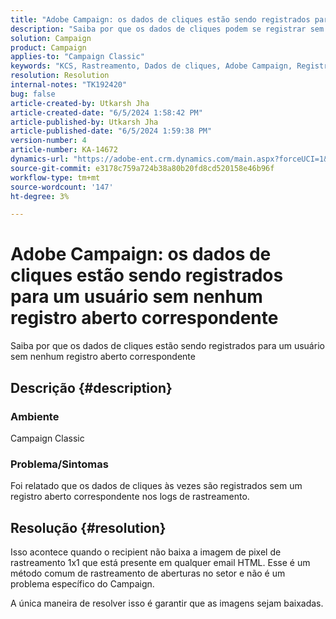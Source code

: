 ```yaml
---
title: "Adobe Campaign: os dados de cliques estão sendo registrados para um usuário sem nenhum registro aberto correspondente"
description: "Saiba por que os dados de cliques podem se registrar sem um registro aberto correspondente nos logs de rastreamento."
solution: Campaign
product: Campaign
applies-to: "Campaign Classic"
keywords: "KCS, Rastreamento, Dados de cliques, Adobe Campaign, Registro aberto, Aberturas de rastreamento "
resolution: Resolution
internal-notes: "TK192420"
bug: false
article-created-by: Utkarsh Jha
article-created-date: "6/5/2024 1:58:42 PM"
article-published-by: Utkarsh Jha
article-published-date: "6/5/2024 1:59:38 PM"
version-number: 4
article-number: KA-14672
dynamics-url: "https://adobe-ent.crm.dynamics.com/main.aspx?forceUCI=1&pagetype=entityrecord&etn=knowledgearticle&id=fa3d4cb4-4323-ef11-840a-000d3a37eaf2"
source-git-commit: e3178c759a724b38a80b20fd8cd520158e46b96f
workflow-type: tm+mt
source-wordcount: '147'
ht-degree: 3%

---
```


# Adobe Campaign: os dados de cliques estão sendo registrados para um usuário sem nenhum registro aberto correspondente


Saiba por que os dados de cliques estão sendo registrados para um usuário sem nenhum registro aberto correspondente

## Descrição {#description}


### Ambiente

Campaign Classic

### Problema/Sintomas

Foi relatado que os dados de cliques às vezes são registrados sem um registro aberto correspondente nos logs de rastreamento.


## Resolução {#resolution}


Isso acontece quando o recipient não baixa a imagem de pixel de rastreamento 1x1 que está presente em qualquer email HTML. Esse é um método comum de rastreamento de aberturas no setor e não é um problema específico do Campaign.

A única maneira de resolver isso é garantir que as imagens sejam baixadas.




